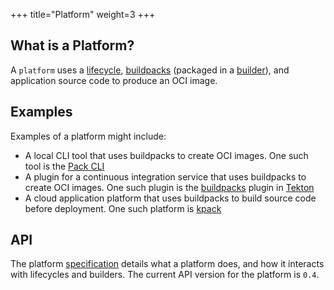 +++
title="Platform"
weight=3
+++

## What is a Platform?

A `platform` uses a [lifecycle][lifecycle], [buildpacks][buildpack] (packaged in a [builder][builder]), and application source code to produce an OCI image.

<!--more-->

## Examples
Examples of a platform might include:

* A local CLI tool that uses buildpacks to create OCI images. One such tool is the [Pack CLI][pack]
* A plugin for a continuous integration service that uses buildpacks to create OCI images. One such plugin is the [buildpacks][buildpacks-tekton] plugin in [Tekton][tekton]
* A cloud application platform that uses buildpacks to build source code before deployment. One such platform is [kpack][kpack]

## API
The platform [specification][spec] details what a platform does, and how it interacts with lifecycles and builders. The current API version for the platform is `0.4`.

[builder]: /docs/concepts/components/builder/
[buildpack]: /docs/concepts/components/buildpack/
[lifecycle]: /docs/concepts/components/lifecycle/
[spec]: https://github.com/buildpacks/spec/blob/main/platform.md
[pack]: https://github.com/buildpacks/pack
[buildpacks-tekton]: https://github.com/tektoncd/catalog/tree/master/task/buildpacks
[tekton]: https://tekton.dev/
[kpack]: https://github.com/pivotal/kpack
[api-version]: https://github.com/buildpacks/spec/blob/main/platform.md#platform-api-version
